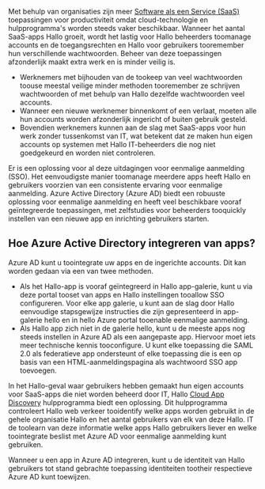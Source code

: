 Met behulp van organisaties zijn meer [Software als een Service (SaaS)](https://azure.microsoft.com/overview/what-is-saas/) toepassingen voor productiviteit omdat cloud-technologie en hulpprogramma's worden steeds vaker beschikbaar. Wanneer het aantal SaaS-apps Hallo groeit, wordt het lastig voor Hallo beheerders toomanage accounts en de toegangsrechten en Hallo voor gebruikers tooremember hun verschillende wachtwoorden. Beheer van deze toepassingen afzonderlijk maakt extra werk en is minder veilig is.

* Werknemers met bijhouden van de tookeep van veel wachtwoorden toouse meestal veilige minder methoden tooremember ze schrijven wachtwoorden of met behulp van Hallo dezelfde wachtwoorden veel accounts.
* Wanneer een nieuwe werknemer binnenkomt of een verlaat, moeten alle hun accounts worden afzonderlijk ingericht of buiten gebruik gesteld.
* Bovendien werknemers kunnen aan de slag met SaaS-apps voor hun werk zonder tussenkomst van IT, wat betekent dat ze maken hun eigen accounts op systemen met Hallo IT-beheerders die nog niet goedgekeurd en worden niet controleren.  

Er is een oplossing voor al deze uitdagingen voor eenmalige aanmelding (SSO). Het eenvoudigste manier toomanage meerdere apps heeft Hallo en gebruikers voorzien van een consistente ervaring voor eenmalige aanmelding. Azure Active Directory (Azure AD) biedt een robuuste oplossing voor eenmalige aanmelding en heeft veel beschikbare vooraf geïntegreerde toepassingen, met zelfstudies voor beheerders tooquickly instellen van een nieuwe app en inrichting gebruikers starten.

## <a name="how-does-azure-active-directory-integrate-apps"></a>Hoe Azure Active Directory integreren van apps?
Azure AD kunt u toointegrate uw apps en de ingerichte accounts. Dit kan worden gedaan via een van twee methoden.

* Als het Hallo-app is vooraf geïntegreerd in Hallo app-galerie, kunt u via deze portal tooset van apps en Hallo instellingen tooallow SSO configureren. Voor elke app galerie, u kunt aan de slag door Hallo eenvoudige stapsgewijze instructies die zijn gepresenteerd in app-galerie hello en in hello Azure portal tooenable eenmalige aanmelding.
* Als Hallo app zich niet in de galerie hello, kunt u de meeste apps nog steeds instellen in Azure AD als een aangepaste app. Hiervoor moet iets meer technische kennis tooconfigure. U kunt elke toepassing die SAML 2.0 als federatieve app ondersteunt of elke toepassing die is een op basis van een HTML-aanmeldingspagina als wachtwoord SSO app toevoegen.

In het Hallo-geval waar gebruikers hebben gemaakt hun eigen accounts voor SaaS-apps die niet worden beheerd door IT, Hallo [Cloud App Discovery](../articles/active-directory/active-directory-cloudappdiscovery-whatis.md) hulpprogramma biedt een oplossing. Dit hulpprogramma controleert Hallo web verkeer tooidentify welke apps worden gebruikt in de gehele organisatie Hallo en het aantal gebruikers van elk van deze Hallo. IT de toolearn van deze informatie welke apps Hallo gebruikers liever en welke toointegrate beslist met Azure AD voor eenmalige aanmelding kunt gebruiken.  

Wanneer u een app in Azure AD integreren, kunt u de identiteit van Hallo gebruikers tot stand gebrachte toepassing identiteiten tootheir respectieve Azure AD kunt toewijzen.  

